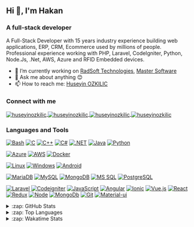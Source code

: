 ## Hi 👋, I'm Hakan

### A full-stack developer

A Full-Stack Developer with 15 years industry experience building web applications, ERP, CRM, Ecommerce used by millions of people.
Professional experience working with PHP, Laravel, CodeIgniter, Python, Node.Js, .Net, AWS, Azure and RFID Embedded devices.

- 🔭 I’m currently working on [RadSoft Technologies](https://www.radsoft.tech/), [Master Software](https://www.mastersoftware.net/)
- 💬 Ask me about anything 😊
- 📫 How to reach me: [Huseyin OZKILIC](mailto:huseyin.ozkilic@windowslive.com?subject=Hi)

### Connect with me

<p align="left">
    <a href="https://twitter.com/ozkilich" target="blank">
        <img align="center"
            src="https://img.shields.io/badge/-1DA1F2.svg?logoColor=white&style=for-the-badge&logo=twitter"
            alt="huseyinozkilic" />
    </a>
    <a href="https://linkedin.com/in/huseyinozkilic" target="blank">
        <img align="center"
            src="https://img.shields.io/badge/-0077B5.svg?logoColor=white&style=for-the-badge&logo=linkedin"
            alt="huseyinozkilic" />
    </a>
    <a href="https://dev.to/huseyinozkilic" target="blank">
        <img align="center"
            src="https://img.shields.io/badge/-0A0A0A.svg?logoColor=white&style=for-the-badge&logo=dev.to"
            alt="huseyinozkilic" />
    </a>
    <a href="https://hashnode.com/@ozkilich" target="blank">
        <img align="center"
            src="https://img.shields.io/badge/-2962FF.svg?logoColor=white&style=for-the-badge&logo=hashnode"
            alt="huseyinozkilic" />
    </a>
</p>

### Languages and Tools

[![Bash](https://img.shields.io/badge/Bash-4EAA25.svg?logoColor=white&style=for-the-badge&logo=gnu-bash)](https://www.gnu.org/software/bash/)
[![C](https://img.shields.io/badge/C-A8B9CC.svg?logoColor=black&style=for-the-badge&logo=c)](https://www.cprogramming.com/)
[![C++](https://img.shields.io/badge/C++-00599C.svg?logoColor=white&style=for-the-badge&logo=c%2B%2B)](https://www.cplusplus.com/)
[![C#](https://img.shields.io/badge/C%23-239120.svg?logoColor=white&style=for-the-badge&logo=c-sharp)](https://docs.microsoft.com/en-us/dotnet/csharp/)
[![.NET](https://img.shields.io/badge/.NET-5C2D91.svg?logoColor=white&style=for-the-badge&logo=.net)](https://dotnet.microsoft.com/)
[![Java](https://img.shields.io/badge/Java-007396.svg?logoColor=white&style=for-the-badge&logo=java)](https://www.java.com/)
[![Python](https://img.shields.io/badge/Python-3776AB.svg?logoColor=white&style=for-the-badge&logo=python)](https://www.python.org/)

[![Azure](https://img.shields.io/badge/Azure-0089D6.svg?logoColor=white&style=for-the-badge&logo=microsoft-azure)](https://azure.microsoft.com/)
[![AWS](https://img.shields.io/badge/AWS-232F3E.svg?logoColor=white&style=for-the-badge&logo=amazon-aws)](https://aws.amazon.com/)
[![Docker](https://img.shields.io/badge/Docker-2496ED.svg?logoColor=white&style=for-the-badge&logo=docker)](https://www.docker.com/)

[![Linux](https://img.shields.io/badge/Linux-FCC624.svg?logoColor=black&style=for-the-badge&logo=linux)](https://www.linux.org/)
[![Windows](https://img.shields.io/badge/Windows-1793D1.svg?logoColor=white&style=for-the-badge&logo=windows)](https://windows.com/)
[![Android](https://img.shields.io/badge/Android-1793D1.svg?logoColor=white&style=for-the-badge&logo=android)](https://android.com/)

[![MariaDB](https://img.shields.io/badge/MariaDB-4479A1.svg?logoColor=white&style=for-the-badge&logo=mariadb)](https://www.mariadb.com/)
[![MySQL](https://img.shields.io/badge/MySQL-4479A1.svg?logoColor=white&style=for-the-badge&logo=mysql)](https://www.mysql.com/)
[![MongoDB](https://img.shields.io/badge/MongoDB-47A248.svg?logoColor=white&style=for-the-badge&logo=mongodb)](https://www.mongodb.com/)
[![MS SQL](https://img.shields.io/badge/MS%20SQL-CC2927.svg?logoColor=white&style=for-the-badge&logo=Microsoft-SQL-Server)](https://www.microsoft.com/sql-server/)
[![PostgreSQL](https://img.shields.io/badge/PostgreSQL-336791.svg?logoColor=white&style=for-the-badge&logo=postgresql)](https://www.postgresql.org/)

[![Laravel](https://img.shields.io/badge/laravel-black?style=flat-square&logo=Laravel)](https://www.laravel.com)
[![Codeigniter](https://img.shields.io/badge/Codeigniter-black?style=flat-square&logo=Codeigniter)](https://codeigniter.com)
[![JavaScript](https://img.shields.io/badge/-JavaScript-black?style=flat-square&logo=javascript)](https://javascript.com)
[![Angular](https://img.shields.io/badge/-Angular-black?style=flat-square&logo=Angular)](https://angular.com)
[![Ionic](https://img.shields.io/badge/-Ionic-black?style=flat-square&logo=Ionic)](https://ionicframework.com/)
[![Vue.js](https://img.shields.io/badge/-Vue.js-black?style=flat-square&logo=vue.js)](https://vuejs.org/)
[![React](https://img.shields.io/badge/-React-black?style=flat-square&logo=react)](https://reactjs.org/)
[![Redux](https://img.shields.io/badge/-Redux-black?style=flat-square&logo=redux)](https://redux.js.org/)
[![Node](https://img.shields.io/badge/-Node.js-black?style=flat-square&logo=Node.js)](https://nodejs.org)
[![MongoDb](https://img.shields.io/badge/-MongoDb-black?style=flat-square&logo=Mongodb)](https://www.mongodb.com/)
[![Git](https://img.shields.io/badge/-Git-black?style=flat-square&logo=git)](https://git-scm.com/)
[![Material-ui](https://img.shields.io/badge/-Material-black?style=flat-square&logo=Material-ui)](https://material-ui.com/)

<details>
	<summary>:zap: GitHub Stats</summary>
	<img src="https://github-readme-stats.vercel.app/api?username=huseyinozkilic&show_icons=true&theme=tokyonight" alt="huseyinozkilic" />
</details>

<details>
	<summary>:zap: Top Languages</summary>
	<img src="https://github-readme-stats-git-master.vercel.app/api/top-langs?username=huseyinozkilic&show_icons=true&langs_count=10&layout=compact" alt="huseyinozkilic" />
</details>

<details>
	<summary>:zap: Wakatime Stats</summary>
	<img src="https://wakatime.com/share/@huseyinozkilic/ac33f425-9e15-4897-a16c-e85c33511afd.svg" alt="huseyinozkilic">
</details>
